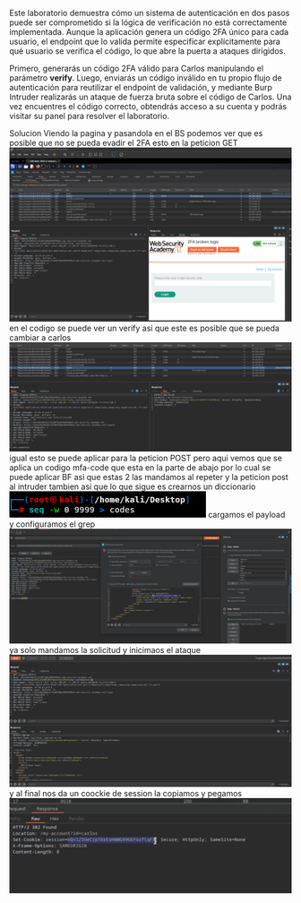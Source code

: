 Este laboratorio demuestra cómo un sistema de autenticación en dos pasos puede ser comprometido si la lógica de verificación no está correctamente implementada. Aunque la aplicación genera un código 2FA único para cada usuario, el endpoint que lo valida permite especificar explícitamente para qué usuario se verifica el código, lo que abre la puerta a ataques dirigidos.

Primero, generarás un código 2FA válido para Carlos manipulando el parámetro **verify**. Luego, enviarás un código inválido en tu propio flujo de autenticación para reutilizar el endpoint de validación, y mediante Burp Intruder realizarás un ataque de fuerza bruta sobre el código de Carlos. Una vez encuentres el código correcto, obtendrás acceso a su cuenta y podrás visitar su panel para resolver el laboratorio.

Solucion
Viendo la pagina y pasandola en el BS podemos ver que es posible que no se pueda evadir el 2FA esto en la peticion GET
![Pasted_image_20250820200858.png](Imagenes/Pasted_image_20250820200858.png)
en el codigo se puede ver un verify asi que este es posible que se pueda cambiar a carlos
![Pasted_image_20250820200954.png](Imagenes/Pasted_image_20250820200954.png)
igual esto se puede aplicar para la peticion POST pero aqui vemos que se aplica un codigo mfa-code que esta en la parte de abajo por lo cual se puede aplicar BF asi que estas 2 las mandamos al repeter y la peticion post al intruder tambien
asi que lo que sigue es crearnos un diccionario
![Pasted_image_20250820201520.png](Imagenes/Pasted_image_20250820201520.png)
cargamos el payload y configuramos el grep
![Pasted_image_20250820201704.png](Imagenes/Pasted_image_20250820201704.png)
ya solo mandamos la solicitud y inicimaos el ataque
![Pasted_image_20250820201740.png](Imagenes/Pasted_image_20250820201740.png)
y al final nos da un coockie de session la copiamos y pegamos
![Pasted_image_20250820203739.png](Imagenes/Pasted_image_20250820203739.png)


